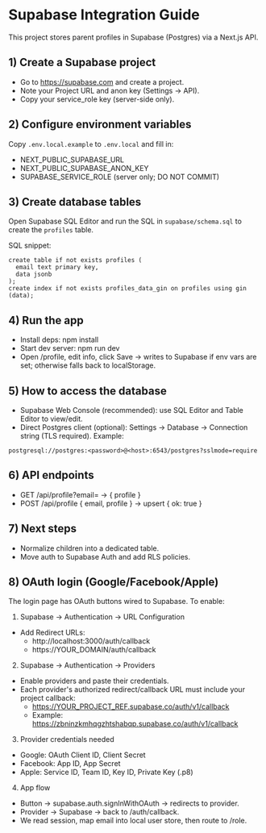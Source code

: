 # Supabase Integration Guide

This project stores parent profiles in Supabase (Postgres) via a Next.js API.

## 1) Create a Supabase project
- Go to https://supabase.com and create a project.
- Note your Project URL and anon key (Settings → API).
- Copy your service_role key (server-side only).

## 2) Configure environment variables
Copy `.env.local.example` to `.env.local` and fill in:

- NEXT_PUBLIC_SUPABASE_URL
- NEXT_PUBLIC_SUPABASE_ANON_KEY
- SUPABASE_SERVICE_ROLE (server only; DO NOT COMMIT)

## 3) Create database tables
Open Supabase SQL Editor and run the SQL in `supabase/schema.sql` to create the `profiles` table.

SQL snippet:
```
create table if not exists profiles (
  email text primary key,
  data jsonb
);
create index if not exists profiles_data_gin on profiles using gin (data);
```

## 4) Run the app
- Install deps: npm install
- Start dev server: npm run dev
- Open /profile, edit info, click Save → writes to Supabase if env vars are set; otherwise falls back to localStorage.

## 5) How to access the database
- Supabase Web Console (recommended): use SQL Editor and Table Editor to view/edit.
- Direct Postgres client (optional): Settings → Database → Connection string (TLS required). Example:
```
postgresql://postgres:<password>@<host>:6543/postgres?sslmode=require
```

## 6) API endpoints
- GET /api/profile?email=<email> → { profile }
- POST /api/profile { email, profile } → upsert { ok: true }

## 7) Next steps
- Normalize children into a dedicated table.
- Move auth to Supabase Auth and add RLS policies.

## 8) OAuth login (Google/Facebook/Apple)

The login page has OAuth buttons wired to Supabase. To enable:

1) Supabase → Authentication → URL Configuration
- Add Redirect URLs:
  - http://localhost:3000/auth/callback
  - https://YOUR_DOMAIN/auth/callback

2) Supabase → Authentication → Providers
- Enable providers and paste their credentials.
- Each provider's authorized redirect/callback URL must include your project callback:
  - https://YOUR_PROJECT_REF.supabase.co/auth/v1/callback
  - Example: https://zbninzkmhqgzhtshabqp.supabase.co/auth/v1/callback

3) Provider credentials needed
- Google: OAuth Client ID, Client Secret
- Facebook: App ID, App Secret
- Apple: Service ID, Team ID, Key ID, Private Key (.p8)

4) App flow
- Button → supabase.auth.signInWithOAuth → redirects to provider.
- Provider → Supabase → back to /auth/callback.
- We read session, map email into local user store, then route to /role.
